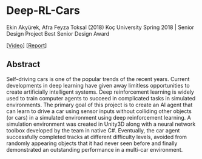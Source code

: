 # Deep-RL-Cars

Ekin Akyürek, Afra Feyza Toksal (2018)
Koç University Spring 2018 | Senior Design Project
Best Senior Design Award


[[Video](https://www.youtube.com/watch?v=QPsBcc7cKsM)]
[[Report](https://drive.google.com/file/d/1bbeWm79buSF_APoqtxqj5IedHD2zMKpf/view?usp=sharing)]

## Abstract
Self-driving cars is one of the popular trends of the recent years. Current developments in deep learning have given away limitless opportunities to create artificially intelligent systems. Deep reinforcement learning is widely used to train computer agents to succeed in complicated tasks in simulated environments. The primary goal of this project is to create an AI agent that can learn to drive a car using sensor inputs without colliding other objects (or cars) in a simulated environment using deep reinforcement learning. A simulation environment was created in Unity3D along with a neural network toolbox developed by the team in native C#. Eventually, the car agent successfully completed tracks at different difficulty levels, avoided from randomly appearing objects that it had never seen before and finally demonstrated an outstanding performance in a multi-car environment.
